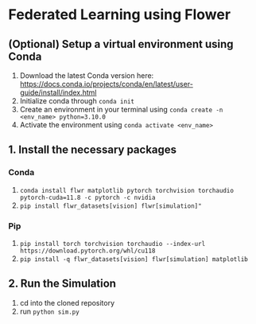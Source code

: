 # Federated Learning using Flower

## (Optional) Setup a virtual environment using Conda
1. Download the latest Conda version here: https://docs.conda.io/projects/conda/en/latest/user-guide/install/index.html
2. Initialize conda through `conda init`
3. Create an environment in your terminal using `conda create -n <env_name> python=3.10.0`
4. Activate the environment using `conda activate <env_name>`

## 1. Install the necessary packages
### Conda
1.  `conda install flwr matplotlib pytorch torchvision torchaudio pytorch-cuda=11.8 -c pytorch -c nvidia`
3. `pip install flwr_datasets[vision] flwr[simulation]"`
### Pip
1. `pip install torch torchvision torchaudio --index-url https://download.pytorch.org/whl/cu118`
2. `pip install -q flwr_datasets[vision] flwr[simulation] matplotlib`

## 2. Run the Simulation
1. cd  into the cloned repository
2. run `python sim.py`
